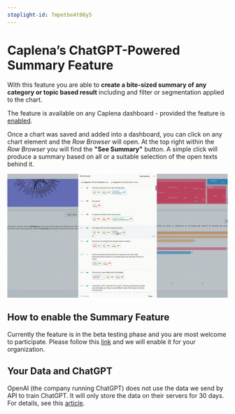 ```yaml
---
stoplight-id: 7mpetbe4t08y5
---
```


# Caplena’s ChatGPT-Powered Summary Feature
With this feature you are able to **create a bite-sized summary of any category or topic based result** including and filter or segmentation applied to the chart.

The feature is available on any Caplena dashboard - provided the feature is [enabled](07-05-ChatGPT-Summary-Feature.md#Your-data-and-ChatGPT).

Once a chart was saved and added into a dashboard, you can click on any chart element and the *Row Browser* will open. At the top right within the *Row Browser* you will find the **"See Summary"** button. A simple click will produce a summary based on all or a suitable selection of the open texts behind it.

![Summary Feature.gif](<../assets/images/Summary Feature.gif>)

## How to enable the Summary Feature
Currently the feature is in the beta testing phase and you are most welcome to participate. Please follow this [link](https://caplena.typeform.com/to/naEkEWAq) and we will enable it for your organization.

## Your Data and ChatGPT
OpenAI (the company running ChatGPT) does not use the data we send by API to train ChatGPT. It will only store the data on their servers for 30 days. For details, see this [article](https://openai.com/policies/api-data-usage-policies).
